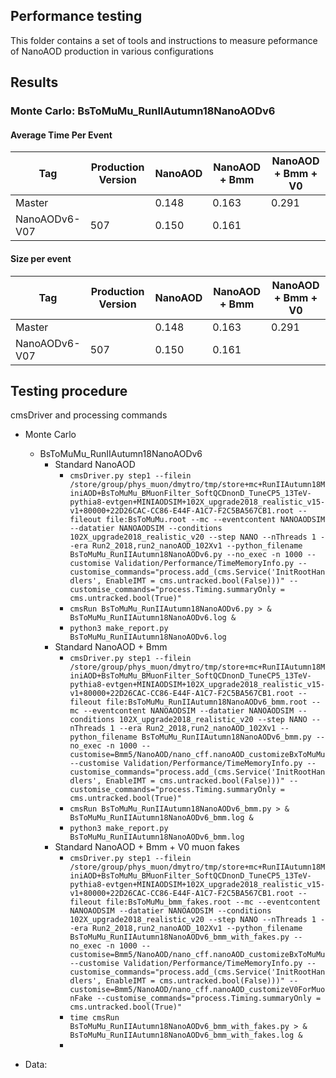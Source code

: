 ## Performance testing
This folder contains a set of tools and instructions to measure 
peformance of NanoAOD production in various configurations

## Results
### Monte Carlo: BsToMuMu_RunIIAutumn18NanoAODv6
#### Average Time Per Event
| Tag           | Production Version | NanoAOD | NanoAOD + Bmm | NanoAOD + Bmm + V0 |
| ------------- | ------------------ | ------- |-------------- | ------------------ | 
| Master        |                    | 0.148   | 0.163         | 0.291              | 
| NanoAODv6-V07 | 507                | 0.150   | 0.161         |                    |

#### Size per event
| Tag           | Production Version | NanoAOD | NanoAOD + Bmm | NanoAOD + Bmm + V0 |
| ------------- | ------------------ | ------- |-------------- | ------------------ | 
| Master        |                    | 0.148   | 0.163         | 0.291              | 
| NanoAODv6-V07 | 507                | 0.150   | 0.161         |                    |


## Testing procedure
cmsDriver and processing commands
* Monte Carlo
   * BsToMuMu_RunIIAutumn18NanoAODv6
      * Standard NanoAOD
         * ```cmsDriver.py step1 --filein /store/group/phys_muon/dmytro/tmp/store+mc+RunIIAutumn18MiniAOD+BsToMuMu_BMuonFilter_SoftQCDnonD_TuneCP5_13TeV-pythia8-evtgen+MINIAODSIM+102X_upgrade2018_realistic_v15-v1+80000+22D26CAC-CC86-E44F-A1C7-F2C5BA567CB1.root --fileout file:BsToMuMu.root --mc --eventcontent NANOAODSIM --datatier NANOAODSIM --conditions 102X_upgrade2018_realistic_v20 --step NANO --nThreads 1 --era Run2_2018,run2_nanoAOD_102Xv1 --python_filename BsToMuMu_RunIIAutumn18NanoAODv6.py --no_exec -n 1000 --customise Validation/Performance/TimeMemoryInfo.py --customise_commands="process.add_(cms.Service('InitRootHandlers', EnableIMT = cms.untracked.bool(False)))" --customise_commands="process.Timing.summaryOnly = cms.untracked.bool(True)"```
         * ```cmsRun BsToMuMu_RunIIAutumn18NanoAODv6.py > & BsToMuMu_RunIIAutumn18NanoAODv6.log &```
         * ```python3 make_report.py BsToMuMu_RunIIAutumn18NanoAODv6.log```
      * Standard NanoAOD + Bmm
         * ```cmsDriver.py step1 --filein /store/group/phys_muon/dmytro/tmp/store+mc+RunIIAutumn18MiniAOD+BsToMuMu_BMuonFilter_SoftQCDnonD_TuneCP5_13TeV-pythia8-evtgen+MINIAODSIM+102X_upgrade2018_realistic_v15-v1+80000+22D26CAC-CC86-E44F-A1C7-F2C5BA567CB1.root --fileout file:BsToMuMu_RunIIAutumn18NanoAODv6_bmm.root --mc --eventcontent NANOAODSIM --datatier NANOAODSIM --conditions 102X_upgrade2018_realistic_v20 --step NANO --nThreads 1 --era Run2_2018,run2_nanoAOD_102Xv1 --python_filename BsToMuMu_RunIIAutumn18NanoAODv6_bmm.py --no_exec -n 1000 --customise=Bmm5/NanoAOD/nano_cff.nanoAOD_customizeBxToMuMu --customise Validation/Performance/TimeMemoryInfo.py --customise_commands="process.add_(cms.Service('InitRootHandlers', EnableIMT = cms.untracked.bool(False)))" --customise_commands="process.Timing.summaryOnly = cms.untracked.bool(True)"```
         * ```cmsRun BsToMuMu_RunIIAutumn18NanoAODv6_bmm.py > & BsToMuMu_RunIIAutumn18NanoAODv6_bmm.log &```
         * ```python3 make_report.py BsToMuMu_RunIIAutumn18NanoAODv6_bmm.log```
      * Standard NanoAOD + Bmm + V0 muon fakes
         * ```cmsDriver.py step1 --filein /store/group/phys_muon/dmytro/tmp/store+mc+RunIIAutumn18MiniAOD+BsToMuMu_BMuonFilter_SoftQCDnonD_TuneCP5_13TeV-pythia8-evtgen+MINIAODSIM+102X_upgrade2018_realistic_v15-v1+80000+22D26CAC-CC86-E44F-A1C7-F2C5BA567CB1.root --fileout file:BsToMuMu_bmm_fakes.root --mc --eventcontent NANOAODSIM --datatier NANOAODSIM --conditions 102X_upgrade2018_realistic_v20 --step NANO --nThreads 1 --era Run2_2018,run2_nanoAOD_102Xv1 --python_filename BsToMuMu_RunIIAutumn18NanoAODv6_bmm_with_fakes.py --no_exec -n 1000 --customise=Bmm5/NanoAOD/nano_cff.nanoAOD_customizeBxToMuMu --customise Validation/Performance/TimeMemoryInfo.py --customise_commands="process.add_(cms.Service('InitRootHandlers', EnableIMT = cms.untracked.bool(False)))" --customise=Bmm5/NanoAOD/nano_cff.nanoAOD_customizeV0ForMuonFake --customise_commands="process.Timing.summaryOnly = cms.untracked.bool(True)"```
         * ```time cmsRun BsToMuMu_RunIIAutumn18NanoAODv6_bmm_with_fakes.py > & BsToMuMu_RunIIAutumn18NanoAODv6_bmm_with_fakes.log &```
         * 

* Data:

